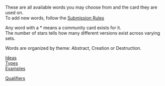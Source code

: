 These are all available words you may choose from and the card they are used on.  
To add new words, follow the [Submission Rules](https://github.com/Az-Neter/The-Game-of-Forms/blob/main/Rules/Submissions.md)

Any word with a * means a community card exists for it.  
The number of stars tells how many different versions exist across varying sets.  

Words are organized by theme: Abstract, Creation or Destruction.
  
  [Ideas](https://github.com/Az-Neter/The-Game-of-Forms/blob/main/Lists/Ideas.md)  
  [Types](https://github.com/Az-Neter/The-Game-of-Forms/blob/main/Lists/Types.md)  
  [Examples](https://github.com/Az-Neter/The-Game-of-Forms/blob/main/Lists/Examples.md)   
  
  [Qualifiers](https://github.com/Az-Neter/The-Game-of-Forms/blob/main/Lists/Qualifiers.md)
